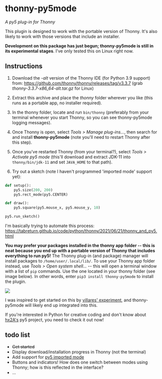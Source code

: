 # thonny-py5mode

*A py5 plug-in for Thonny*

This plugin is designed to work with the portable version of Thonny. It's also likely to work with those versions that include an installer.

**Development on this package has just begun; thonny-py5mode is still in its experimental stages**. I've only tested this on Linux right now.

## Instructions

1. Download the *-alt* version of the Thonny IDE (for Python 3.9 support) from: https://github.com/thonny/thonny/releases/tag/v3.3.7 (grab *thonny-3.3.7-x86_64-alt.tar.gz* for Linux)

2. Extract this archive and place the *thonny* folder wherever you like (this runs as a portable app, no installer required).

3. In the thonny folder, locate and run `bin/thonny` (preferably from your terminal whenever you start Thonny, so you can see thonny-py5mode logging messages).

4. Once Thonny is open, select *Tools > Manage plug-ins...*, then search for and install __thonny-py5mode__ (note you'll need to restart Thonny after this step).

5. Once you've restarted Thonny (from your terminal?), select *Tools > Activate py5 mode* (this'll download and extract JDK-11 into `thonny/bin/jdk-11` and set `JAVA_HOME` to that path).

6. Try out a sketch (note I haven't programmed 'imported mode' support yet):

```python
def setup():
    py5.size(200, 200)
    py5.rect_mode(py5.CENTER)

def draw():
    py5.square(py5.mouse_x, py5.mouse_y, 10)

py5.run_sketch()
```

I'm basically trying to automate this process:  
https://tabreturn.github.io/code/python/thonny/2021/06/21/thonny_and_py5.html

**You may prefer your packages installed in the thonny app folder -- this is neat because you end up with a portable version of Thonny that includes everything to run py5!** The Thonny plug-in (and package) manager will install packages to `/home/user/.local/lib/`. To use your Thonny app folder instead, use *Tools > Open system shell...* -- this will open a terminal window with a list of `pip` commands. Use the one located in your thonny folder (see image below). In other words, enter `pip3 install thonny-py5mode` to install the plugin.

![](https://raw.githubusercontent.com/tabreturn/thonny-py5mode/main/terminal_pip.png)

I was inspired to get started on this by [villares' experiment](https://github.com/villares/thonny-py5-runner), and thonny-py5mode will likely end up integrated into this.

If you're interested in Python for creative coding and don't know about [hx2A's](https://github.com/hx2A) py5 project, you need to check it out now!

## todo list

- ~~Get started~~
- Display download/installation progress in Thonny (not the terminal)
- Add support for [py5 imported mode](http://py5.ixora.io/tutorials/py5-modes/#imported-mode)
- Buttons and indicators! How does one switch between modes using Thonny; how is this reflected in the interface?
- ...
